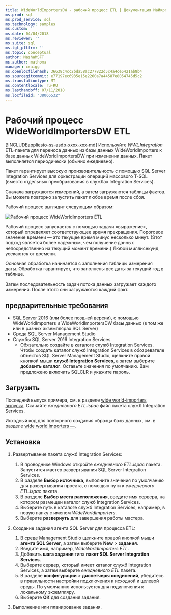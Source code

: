 ```yaml
---
title: WideWorldImportersDW - рабочий процесс ETL | Документация Майкрософт
ms.prod: sql
ms.prod_service: sql
ms.technology: samples
ms.custom: ''
ms.date: 04/04/2018
ms.reviewer: ''
ms.suite: sql
ms.tgt_pltfrm: ''
ms.topic: conceptual
author: MashaMSFT
ms.author: mathoma
manager: craigg
ms.openlocfilehash: 36638c4cc2bda58ac277822d5c4a4ce5421ab8b4
ms.sourcegitcommit: e77197ec6935e15e2260a7a44587e8054745d5c2
ms.translationtype: MT
ms.contentlocale: ru-RU
ms.lasthandoff: 07/11/2018
ms.locfileid: "38066532"
---
```

# <a name="wideworldimportersdw-etl-workflow"></a>Рабочий процесс WideWorldImportersDW ETL
[!INCLUDE[appliesto-ss-asdb-xxxx-xxx-md](../includes/appliesto-ss-asdb-xxxx-xxx-md.md)]
Используйте *WWI_Integration* ETL-пакета для переноса данных из базы данных WideWorldImporters к базе данных WideWorldImportersDW при изменении данных. Пакет выполняется периодически (обычно ежедневно).

Пакет гарантирует высокую производительность с помощью SQL Server Integration Services для оркестрации операций массового T-SQL (вместо отдельных преобразования в службах Integration Services).

Сначала загружаются измерений, а затем загружаются таблицы фактов. Вы можете повторно запустить пакет любое время после сбоя.

Рабочий процесс выглядит следующим образом:

 ![Рабочий процесс WideWorldImporters ETL](media/wide-world-importers/wideworldimporters-etl-workflow.png)

Рабочий процесс запускается с помощью задачи «выражение», который определяет соответствующее время прекращения. Пороговое значение времени — это текущее время минус несколько минут. (Этот подход является более надежным, чем получение данных непосредственно на текущий момент времени.) Любой миллисекунд усекаются от времени.

Основная обработка начинается с заполнения таблицы измерения даты. Обработка гарантирует, что заполнены все даты за текущий год в таблице.

Затем последовательность задач потока данных загружает каждого измерения. После этого они загружаются каждый факт.

## <a name="prerequisites"></a>предварительные требования

- SQL Server 2016 (или более поздней версии), с помощью WideWorldImporters и WideWorldImportersDW базы данных (в том же или в разных экземплярах SQL Server)
- Среда SQL Server Management Studio
- Службы SQL Server 2016 Integration Services
  - Обязательно создайте в каталоге служб Integration Services. Чтобы создать каталог служб Integration Services в обозревателе объектов SQL Server Management Studio, щелкните правой кнопкой мыши **служб Integration Services**, а затем выберите **добавить каталог**. Оставьте значения по умолчанию. Вам предложено включить SQLCLR и укажите пароль.


## <a name="download"></a>Загрузить

Последний выпуск примера, см. в разделе [wide world-importers выпуска](http://go.microsoft.com/fwlink/?LinkID=800630). Скачайте *ежедневного ETL.ispac* файл пакета служб Integration Services.

Исходный код для повторного создания образца базы данных, см. в разделе [wide world importers —](https://github.com/Microsoft/sql-server-samples/tree/master/samples/databases/wide-world-importers/wwi-integration-etl).

## <a name="install"></a>Установка

1. Развертывание пакета служб Integration Services:
   1. В проводнике Windows откройте *ежедневного ETL.ispac* пакета. Запустится мастер развертывания SQL Server Integration Services.
   2. В разделе **Выбор источника**, выполните значения по умолчанию для развертывания проекта, с помощью пути к *ежедневного ETL.ispac* пакета.
   3. В разделе **Выбор места расположения**, введите имя сервера, на котором размещен каталог служб Integration Services.
   4. Выберите путь в каталоге служб Integration Services, например, в новую папку с именем *WideWorldImporters*.
   5. Выберите **развернуть** для завершения работы мастера.

2. Создание задания агента SQL Server для процесса ETL:
   1. В среде Management Studio щелкните правой кнопкой мыши **агента SQL Server**, а затем выберите **New** > **задания**.
   2. Введите имя, например, *WideWorldImporters ETL*.
   3. Добавить **шага задания** типа **пакет SQL Server Integration Services**.
   4. Выберите сервер, который имеет каталог служб Integration Services, а затем выберите *ежедневного ETL* пакета.
   5. В разделе **конфигурации** > **диспетчеры соединений**, убедитесь в правильности настройки подключения к исходной и целевой среды. По умолчанию используется для подключения к локальному экземпляру.
   6. Выберите **ОК** для создания задания.

3. Выполнение или планирование задания.
